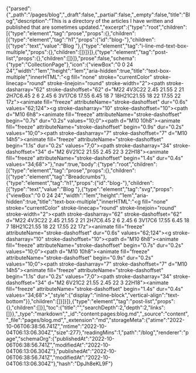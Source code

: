 {"parsed":{"_path":"/pages/blog","_draft":false,"_partial":false,"_empty":false,"title":"Blog","description":"This is a directory of the articles I have written and published that are sometimes updated.","excerpt":{"type":"root","children":[{"type":"element","tag":"prose","props":{},"children":[{"type":"element","tag":"h1","props":{"id":"blog-"},"children":[{"type":"text","value":"Blog "},{"type":"element","tag":"i-line-md-text-box-multiple","props":{},"children":[]}]}]},{"type":"element","tag":"post-list","props":{},"children":[]}]},"prose":false,"schema":{"type":"CollectionPage"},"icon":{"viewBox":"0 0 24 24","width":"1em","height":"1em","aria-hidden":true,"title":"text-box-multiple","innerHTML":"<g fill=\"none\" stroke=\"currentColor\" stroke-linecap=\"round\" stroke-linejoin=\"round\" stroke-width=\"2\"><path stroke-dasharray=\"62\" stroke-dashoffset=\"62\" d=\"M22 4V3C22 2.45 21.55 2 21 2H7C6.45 2 6 2.45 6 3V17C6 17.55 6.45 18 7 18H21C21.55 18 22 17.55 22 17z\"><animate fill=\"freeze\" attributeName=\"stroke-dashoffset\" dur=\"0.6s\" values=\"62;124\"></animate></path><g stroke-dasharray=\"10\" stroke-dashoffset=\"10\"><path d=\"M10 6h8\"><animate fill=\"freeze\" attributeName=\"stroke-dashoffset\" begin=\"0.7s\" dur=\"0.2s\" values=\"10;0\"></animate></path><path d=\"M10 10h8\"><animate fill=\"freeze\" attributeName=\"stroke-dashoffset\" begin=\"0.9s\" dur=\"0.2s\" values=\"10;0\"></animate></path></g><path stroke-dasharray=\"7\" stroke-dashoffset=\"7\" d=\"M10 14h5\"><animate fill=\"freeze\" attributeName=\"stroke-dashoffset\" begin=\"1.1s\" dur=\"0.2s\" values=\"7;0\"></animate></path><path stroke-dasharray=\"34\" stroke-dashoffset=\"34\" d=\"M2 6V21C2 21.55 2.45 22 3 22H18\"><animate fill=\"freeze\" attributeName=\"stroke-dashoffset\" begin=\"1.4s\" dur=\"0.4s\" values=\"34;68\"></animate></path></g>"},"nav":true,"body":{"type":"root","children":[{"type":"element","tag":"prose","props":{},"children":[{"type":"element","tag":"Breadcrumbs"},{"type":"element","tag":"h1","props":{"id":"blog-"},"children":[{"type":"text","value":"Blog "},{"type":"element","tag":"svg","props":{"viewBox":"0 0 24 24","width":"1em","height":"1em","aria-hidden":true,"title":"text-box-multiple","innerHTML":"<g fill=\"none\" stroke=\"currentColor\" stroke-linecap=\"round\" stroke-linejoin=\"round\" stroke-width=\"2\"><path stroke-dasharray=\"62\" stroke-dashoffset=\"62\" d=\"M22 4V3C22 2.45 21.55 2 21 2H7C6.45 2 6 2.45 6 3V17C6 17.55 6.45 18 7 18H21C21.55 18 22 17.55 22 17z\"><animate fill=\"freeze\" attributeName=\"stroke-dashoffset\" dur=\"0.6s\" values=\"62;124\"></animate></path><g stroke-dasharray=\"10\" stroke-dashoffset=\"10\"><path d=\"M10 6h8\"><animate fill=\"freeze\" attributeName=\"stroke-dashoffset\" begin=\"0.7s\" dur=\"0.2s\" values=\"10;0\"></animate></path><path d=\"M10 10h8\"><animate fill=\"freeze\" attributeName=\"stroke-dashoffset\" begin=\"0.9s\" dur=\"0.2s\" values=\"10;0\"></animate></path></g><path stroke-dasharray=\"7\" stroke-dashoffset=\"7\" d=\"M10 14h5\"><animate fill=\"freeze\" attributeName=\"stroke-dashoffset\" begin=\"1.1s\" dur=\"0.2s\" values=\"7;0\"></animate></path><path stroke-dasharray=\"34\" stroke-dashoffset=\"34\" d=\"M2 6V21C2 21.55 2.45 22 3 22H18\"><animate fill=\"freeze\" attributeName=\"stroke-dashoffset\" begin=\"1.4s\" dur=\"0.4s\" values=\"34;68\"></animate></path></g>","style":{"display":"inline-block","vertical-align":"text-bottom"}},"children":[]}]}]},{"type":"element","tag":"post-list","props":{},"children":[]}],"toc":{"title":"","searchDepth":2,"depth":2,"links":[]}},"_type":"markdown","_id":"content:pages:blog.md","_source":"content","_file":"pages/blog.md","_extension":"md","storageMeta":{"atime":"2022-10-06T06:38:56.741Z","mtime":"2022-10-04T06:13:06.304Z","size":277},"readingMins":1,"path":"/blog","renderer":"page","schemaOrg":{"publishedAt":"2022-10-06T06:38:56.741Z","modifiedAt":"2022-10-04T06:13:06.304Z"},"publishedAt":"2022-10-06T06:38:56.741Z","modifiedAt":"2022-10-04T06:13:06.304Z"},"hash":"DpJh8eKL9F"}